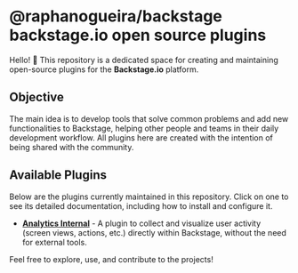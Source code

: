 # @raphanogueira/backstage backstage.io open source plugins

Hello! 👋 This repository is a dedicated space for creating and maintaining open-source plugins for the **Backstage.io** platform.

## Objective

The main idea is to develop tools that solve common problems and add new functionalities to Backstage, helping other people and teams in their daily development workflow. All plugins here are created with the intention of being shared with the community.

## Available Plugins

Below are the plugins currently maintained in this repository. Click on one to see its detailed documentation, including how to install and configure it.

* **[Analytics Internal](./packages/internal-analytics)** - A plugin to collect and visualize user activity (screen views, actions, etc.) directly within Backstage, without the need for external tools.


Feel free to explore, use, and contribute to the projects!